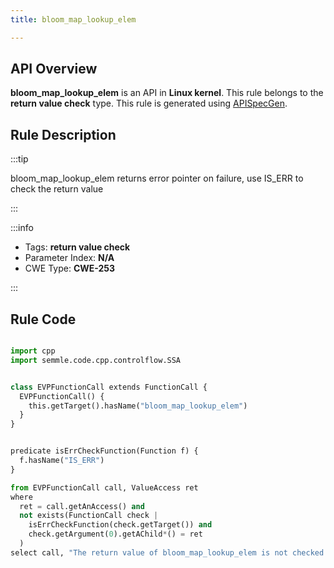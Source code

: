 ```yaml
---
title: bloom_map_lookup_elem

---
```



## API Overview
**bloom_map_lookup_elem** is an API in **Linux kernel**. This rule belongs to the **return value check** type. This rule is generated using [APISpecGen](../../tools/APISpecGen).
## Rule Description

:::tip

bloom_map_lookup_elem returns error pointer on failure, use IS_ERR to check the return value

:::

:::info

- Tags: **return value check**
- Parameter Index: **N/A**
- CWE Type: **CWE-253**

:::

## Rule Code
```python

import cpp
import semmle.code.cpp.controlflow.SSA


class EVPFunctionCall extends FunctionCall {
  EVPFunctionCall() {
    this.getTarget().hasName("bloom_map_lookup_elem")
  }
}


predicate isErrCheckFunction(Function f) {
  f.hasName("IS_ERR") 
}

from EVPFunctionCall call, ValueAccess ret
where
  ret = call.getAnAccess() and
  not exists(FunctionCall check |
    isErrCheckFunction(check.getTarget()) and
    check.getArgument(0).getAChild*() = ret
  )
select call, "The return value of bloom_map_lookup_elem is not checked with IS_ERR."
    
```